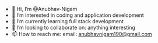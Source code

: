 - 👋 Hi, I’m @Anubhav-Nigam
- 👀 I’m interested in coding and application development
- 🌱 I’m currently learning full stack development
- 💞️ I’m looking to collaborate on: anything interesting
- 📫 How to reach me: email: anubhavnigam190@gmail.com

<!---
Anubhav-Nigam/Anubhav-Nigam is a ✨ special ✨ repository because its `README.md` (this file) appears on your GitHub profile.
You can click the Preview link to take a look at your changes.
--->
